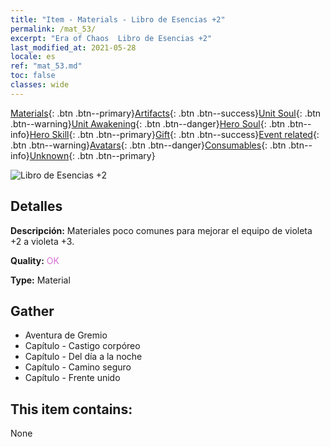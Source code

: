 ```yaml
---
title: "Item - Materials - Libro de Esencias +2"
permalink: /mat_53/
excerpt: "Era of Chaos  Libro de Esencias +2"
last_modified_at: 2021-05-28
locale: es
ref: "mat_53.md"
toc: false
classes: wide
---
```

 [Materials](/ItemsES/){: .btn .btn--primary}[Artifacts](/ItemsES/Artifacts/){: .btn .btn--success}[Unit Soul](/ItemsES/UnitSoul/){: .btn .btn--warning}[Unit Awakening](/ItemsES/UnitAwakening/){: .btn .btn--danger}[Hero Soul](/ItemsES/HeroSoul/){: .btn .btn--info}[Hero Skill](/ItemsES/HeroSkill/){: .btn .btn--primary}[Gift](/ItemsES/Gift/){: .btn .btn--success}[Event related](/ItemsES/Events/){: .btn .btn--warning}[Avatars](/ItemsES/Avatars/){: .btn .btn--danger}[Consumables](/ItemsES/Consumables/){: .btn .btn--info}[Unknown](/ItemsES/Unknown/){: .btn .btn--primary}

 ![Libro de Esencias +2](/images/t/i_cailiao_hexin2.png)

## Detalles
 **Descripción:** Materiales poco comunes para mejorar el equipo de violeta +2 a violeta +3.

 **Quality:** <span style="color: #DA70D6">OK</span>

 **Type:** Material

## Gather

*    Aventura de Gremio 
*    Capítulo - Castigo corpóreo 
*    Capítulo - Del día a la noche 
*    Capítulo - Camino seguro 
*    Capítulo - Frente unido 

## This item contains:

  None

